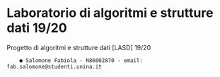  # Laboratorio di algoritmi e strutture dati 19/20
 
 Progetto di algoritmi e strutture dati [LASD] 19/20 

        ● Salomone Fabiola - N86002870 - email: fab.salomone@studenti.unina.it
 
 
